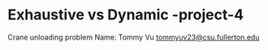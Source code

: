 # Exhaustive vs Dynamic -project-4
Crane unloading problem
Name: Tommy Vu tommyuv23@csu.fullerton.edu
